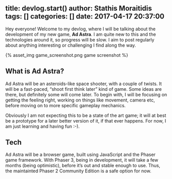 title: devlog.start()
author: Stathis Moraitidis
tags: []
categories: []
date: 2017-04-17 20:37:00
---
Hey everyone! Welcome to my devlog, where I will be talking about the development of my new game, **Ad Astra**. I am quite new to this and the technologies around it, so progress will be slow. I aim to post regularly about anything interesting or challenging I find along the way.

{% asset_img game_screenshot.png game screenshot %}

## What is Ad Astra?
Ad Astra will be an asteroids-like space shooter, with a couple of twists. It will be a fast-paced, “shoot first think later” kind of game. Some ideas are there, but definitely some will come later. To begin with, I will be focusing on getting the feeling right, working on things like movement, camera etc, before moving on to more specific gameplay mechanics.

Obviously I am not expecting this to be a state of the art game; it will at best be a prototype for a later better version of it, if that ever happens. For now, I am just learning and having fun :-).

## Tech
Ad Astra will be a browser game, built using JavaScript and the Phaser game framework. With Phaser 3, being in development, it will take a few months (being optimistic), before it’s out and stable enough to use. Thus, the maintainted Phaser 2 Community Edition is a safe option for now.